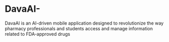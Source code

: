 # DavaAI-
DavaAI is an AI-driven mobile application designed to revolutionize the way pharmacy professionals and students access and manage information related to FDA-approved drugs
